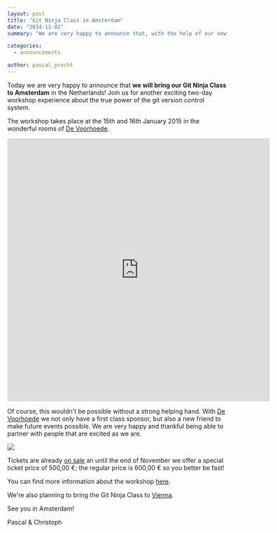 ```yaml
---
layout: post
title: "Git Ninja Class in Amsterdam"
date: "2014-11-02"
summary: "We are very happy to announce that, with the help of our new partner De Voorhoede, we'll bring our Git Ninja Class to Amsterdam in January 2015!"

categories: 
  - announcements

author: pascal_precht
---
```


Today we are very happy to announce that **we will bring our Git Ninja Class to Amsterdam** in the Netherlands! Join us for another exciting two-day workshop experience about the true power of the git version control system.

The workshop takes place at the 15th and 16th January 2015 in the wonderful rooms of [De Voorhoede](http://voorhoede.nl/).

<iframe src="https://www.google.com/maps/embed?pb=!1m14!1m8!1m3!1d9749.511056666828!2d4.849627543393834!3d52.34543346004582!3m2!1i1024!2i768!4f13.1!3m3!1m2!1s0x47c5e21d502d2d59%3A0x908032e046a111ed!2sRijnsburgstraat+9%2C+1059+AT+Amsterdam%2C+The+Netherlands!5e0!3m2!1sen!2sde!4v1414964290788" width="600" height="600" frameborder="0" style="border:0"></iframe>

Of course, this wouldn't be possible without a strong helping hand. With [De Voorhoede](http://voorhoede.nl/) we not only have a first class sponsor, but also a new friend to make future events possible. We are very happy and thankful being able to partner with people that are excited as we are.

<a href="http://voorhoede.nl"><img style="max-width: 30%;" src="http://voorhoede.nl/assets/images/logo.svg"></a>

Tickets are already [on sale](http://www.eventbrite.de/e/git-ninja-class-amsterdam-tickets-14095519077?aff=eorg) an until the end of November we offer a special ticket price of 500,00 €; the regular price is 600,00 € so you better be fast!

You can find more information about the workshop [here](http://www.eventbrite.de/e/git-ninja-class-amsterdam-tickets-14095519077?aff=eorg).

We're also planning to bring the Git Ninja Class to [Vienna](http://thoughtram.us8.list-manage.com/subscribe?u=dfbb1507fbced5a20d9dc5698&id=6114f2e898).

See you in Amsterdam!

Pascal & Christoph
